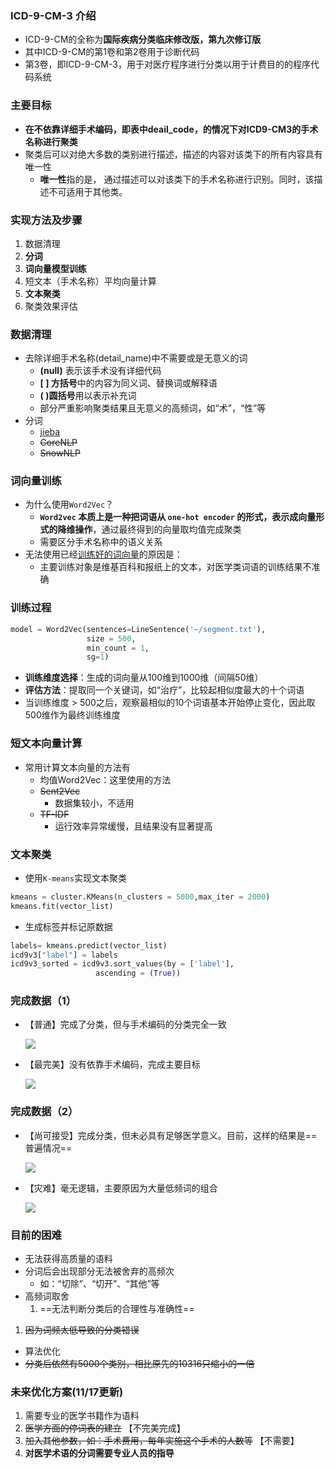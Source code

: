 
### ICD-9-CM-3 介绍

- ICD-9-CM的全称为**国际疾病分类临床修改版，第九次修订版**
- 其中ICD-9-CM的第1卷和第2卷用于诊断代码
- 第3卷，即ICD-9-CM-3，用于对医疗程序进行分类以用于计费目的的程序代码系统


### 主要目标

- **在不依靠详细手术编码，即表中deail_code，的情况下对ICD9-CM3的手术名称进行聚类**
- 聚类后可以对绝大多数的类别进行描述，描述的内容对该类下的所有内容具有唯一性
  - **唯一性**指的是， 通过描述可以对该类下的手术名称进行识别。同时，该描述不可适用于其他类。

### 实现方法及步骤

1. 数据清理
2. **分词**
3. **词向量模型训练**
4. 短文本（手术名称）平均向量计算
5. **文本聚类**
6. 聚类效果评估

### 数据清理

- 去除详细手术名称(detail_name)中不需要或是无意义的词
  - **(null)** 表示该手术没有详细代码
  - **[ ] 方括号**中的内容为同义词、替换词或解释语
  - **( )圆括号**用以表示补充词
  - 部分严重影响聚类结果且无意义的高频词，如“术”，“性”等
- 分词
  - [jieba](https://github.com/Embedding/Chinese-Word-Vectors/tree/master/testsets)
  - ~~CoreNLP~~
  - ~~SnowNLP~~

### 词向量训练

- 为什么使用`Word2Vec`？
  - **`Word2vec` 本质上是一种把词语从 `one-hot encoder` 的形式，表示成向量形式的降维操作**，通过最终得到的向量取均值完成聚类
  - 需要区分手术名称中的语义关系
- 无法使用已经[训练好的词向量](https://github.com/Embedding/Chinese-Word-Vectors)的原因是：
  - 主要训练对象是维基百科和报纸上的文本，对医学类词语的训练结果不准确


### 训练过程

```python
model = Word2Vec(sentences=LineSentence('~/segment.txt'),
                 size = 500, 
                 min_count = 1,
                 sg=1) 
```

- **训练维度选择**：生成的词向量从100维到1000维（间隔50维）
- **评估方法**：提取同一个关键词，如“治疗”，比较起相似度最大的十个词语
- 当训练维度 > 500之后，观察最相似的10个词语基本开始停止变化，因此取500维作为最终训练维度


### 短文本向量计算

- 常用计算文本向量的方法有
  - 均值Word2Vec：这里使用的方法
  - ~~Sent2Vec~~
    - 数据集较小，不适用
  - ~~TF-IDF~~
    - 运行效率异常缓慢，且结果没有显著提高

### 文本聚类

- 使用`K-means`实现文本聚类

```python
kmeans = cluster.KMeans(n_clusters = 5000,max_iter = 2000)
kmeans.fit(vector_list)
```

- 生成标签并标记原数据

```python
labels= kmeans.predict(vector_list)
icd9v3["label"] = labels
icd9v3_sorted = icd9v3.sort_values(by = ['label'], 
				   ascending = (True))
```
### 完成数据（1）

- 【普通】完成了分类，但与手术编码的分类完全一致

  ![](https://i.loli.net/2018/11/17/5befb42562c31.png)

- 【最完美】没有依靠手术编码，完成主要目标

  ![](https://i.loli.net/2018/11/17/5befb4e16db33.png)


### 完成数据（2）

- 【尚可接受】完成分类，但未必具有足够医学意义。目前，这样的结果是==普遍情况==

  ![](https://i.loli.net/2018/11/17/5befb5b69fde0.png)

- 【灾难】毫无逻辑，主要原因为大量低频词的组合

  ![](https://i.loli.net/2018/11/17/5befb68300d8c.png)


### 目前的困难

- 无法获得高质量的语料
- 分词后会出现部分无法被舍弃的高频次
  - 如：“切除”、“切开”、“其他”等
- 高频词取舍
  1. ==无法判断分类后的合理性与准确性==

1. ~~因为词频太低导致的分类错误~~

- 算法优化
- ~~分类后依然有5000个类别，相比原先的10316只缩小的一倍~~


### 未来优化方案(11/17更新)

1. 需要专业的医学书籍作为语料
2. ~~医学方面的停词表的建立~~ 【不完美完成】
3. ~~加入其他参数，如：手术费用，每年实施这个手术的人数等~~ 【不需要】
4. **对医学术语的分词需要专业人员的指导**


